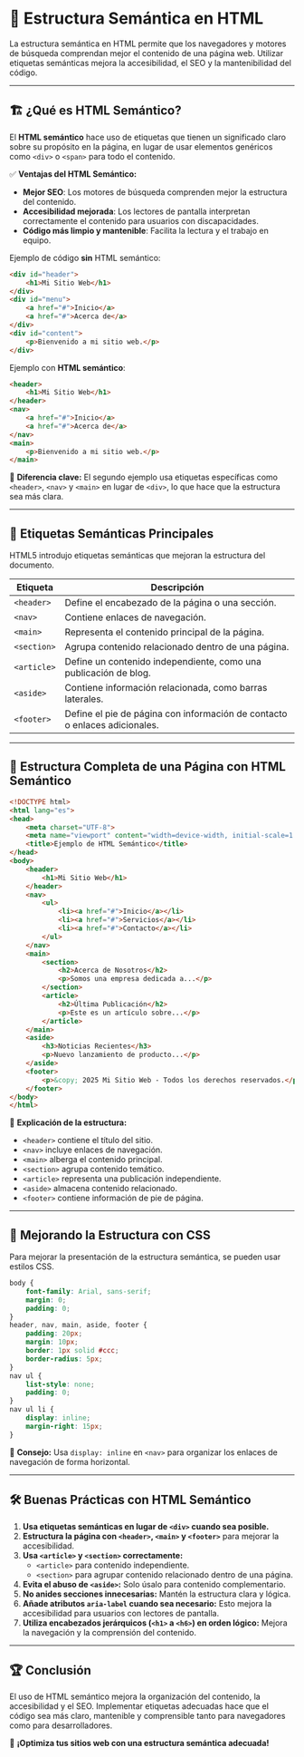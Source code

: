 # 📌 Estructura Semántica en HTML

La estructura semántica en HTML permite que los navegadores y motores de búsqueda comprendan mejor el contenido de una página web. Utilizar etiquetas semánticas mejora la accesibilidad, el SEO y la mantenibilidad del código.

---

## 🏗️ **¿Qué es HTML Semántico?**
El **HTML semántico** hace uso de etiquetas que tienen un significado claro sobre su propósito en la página, en lugar de usar elementos genéricos como `<div>` o `<span>` para todo el contenido.

✅ **Ventajas del HTML Semántico:**
- **Mejor SEO**: Los motores de búsqueda comprenden mejor la estructura del contenido.
- **Accesibilidad mejorada**: Los lectores de pantalla interpretan correctamente el contenido para usuarios con discapacidades.
- **Código más limpio y mantenible**: Facilita la lectura y el trabajo en equipo.

Ejemplo de código **sin** HTML semántico:
```html
<div id="header">
    <h1>Mi Sitio Web</h1>
</div>
<div id="menu">
    <a href="#">Inicio</a>
    <a href="#">Acerca de</a>
</div>
<div id="content">
    <p>Bienvenido a mi sitio web.</p>
</div>
```

Ejemplo con **HTML semántico**:
```html
<header>
    <h1>Mi Sitio Web</h1>
</header>
<nav>
    <a href="#">Inicio</a>
    <a href="#">Acerca de</a>
</nav>
<main>
    <p>Bienvenido a mi sitio web.</p>
</main>
```
📌 **Diferencia clave:** El segundo ejemplo usa etiquetas específicas como `<header>`, `<nav>` y `<main>` en lugar de `<div>`, lo que hace que la estructura sea más clara.

---

## 🔹 **Etiquetas Semánticas Principales**

HTML5 introdujo etiquetas semánticas que mejoran la estructura del documento.

| Etiqueta | Descripción |
|----------|-------------|
| `<header>` | Define el encabezado de la página o una sección. |
| `<nav>` | Contiene enlaces de navegación. |
| `<main>` | Representa el contenido principal de la página. |
| `<section>` | Agrupa contenido relacionado dentro de una página. |
| `<article>` | Define un contenido independiente, como una publicación de blog. |
| `<aside>` | Contiene información relacionada, como barras laterales. |
| `<footer>` | Define el pie de página con información de contacto o enlaces adicionales. |

---

## 📌 **Estructura Completa de una Página con HTML Semántico**
```html
<!DOCTYPE html>
<html lang="es">
<head>
    <meta charset="UTF-8">
    <meta name="viewport" content="width=device-width, initial-scale=1.0">
    <title>Ejemplo de HTML Semántico</title>
</head>
<body>
    <header>
        <h1>Mi Sitio Web</h1>
    </header>
    <nav>
        <ul>
            <li><a href="#">Inicio</a></li>
            <li><a href="#">Servicios</a></li>
            <li><a href="#">Contacto</a></li>
        </ul>
    </nav>
    <main>
        <section>
            <h2>Acerca de Nosotros</h2>
            <p>Somos una empresa dedicada a...</p>
        </section>
        <article>
            <h2>Última Publicación</h2>
            <p>Este es un artículo sobre...</p>
        </article>
    </main>
    <aside>
        <h3>Noticias Recientes</h3>
        <p>Nuevo lanzamiento de producto...</p>
    </aside>
    <footer>
        <p>&copy; 2025 Mi Sitio Web - Todos los derechos reservados.</p>
    </footer>
</body>
</html>
```
📌 **Explicación de la estructura:**
- `<header>` contiene el título del sitio.
- `<nav>` incluye enlaces de navegación.
- `<main>` alberga el contenido principal.
- `<section>` agrupa contenido temático.
- `<article>` representa una publicación independiente.
- `<aside>` almacena contenido relacionado.
- `<footer>` contiene información de pie de página.

---

## 🎨 **Mejorando la Estructura con CSS**
Para mejorar la presentación de la estructura semántica, se pueden usar estilos CSS.
```css
body {
    font-family: Arial, sans-serif;
    margin: 0;
    padding: 0;
}
header, nav, main, aside, footer {
    padding: 20px;
    margin: 10px;
    border: 1px solid #ccc;
    border-radius: 5px;
}
nav ul {
    list-style: none;
    padding: 0;
}
nav ul li {
    display: inline;
    margin-right: 15px;
}
```
📌 **Consejo:** Usa `display: inline` en `<nav>` para organizar los enlaces de navegación de forma horizontal.

---

## 🛠️ **Buenas Prácticas con HTML Semántico**
1. **Usa etiquetas semánticas en lugar de `<div>` cuando sea posible.**
2. **Estructura la página con `<header>`, `<main>` y `<footer>`** para mejorar la accesibilidad.
3. **Usa `<article>` y `<section>` correctamente:**
   - `<article>` para contenido independiente.
   - `<section>` para agrupar contenido relacionado dentro de una página.
4. **Evita el abuso de `<aside>`:** Solo úsalo para contenido complementario.
5. **No anides secciones innecesarias:** Mantén la estructura clara y lógica.
6. **Añade atributos `aria-label` cuando sea necesario:** Esto mejora la accesibilidad para usuarios con lectores de pantalla.
7. **Utiliza encabezados jerárquicos (`<h1>` a `<h6>`) en orden lógico:** Mejora la navegación y la comprensión del contenido.

---

## 🏆 **Conclusión**
El uso de HTML semántico mejora la organización del contenido, la accesibilidad y el SEO. Implementar etiquetas adecuadas hace que el código sea más claro, mantenible y comprensible tanto para navegadores como para desarrolladores.

🚀 **¡Optimiza tus sitios web con una estructura semántica adecuada!**